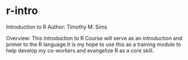 # r-intro
Introduction to R
Author: Timothy M. Sims

Overview: This Introduction to R Course will serve as an introduction and primer to the R language.It is my hope to use this as a training module to help develop my co-workers and evangelize R as  a core skill.
